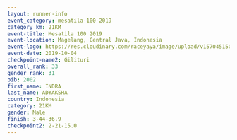 ```yaml
---
layout: runner-info 
event_category: mesatila-100-2019 
category_km: 21KM 
event-title: Mesatila 100 2019 
event-location: Magelang, Central Java, Indonesia 
event-logo: https://res.cloudinary.com/raceyaya/image/upload/v1570451507/logo/mesastila100_jin7bl.jpg 
event-date: 2019-10-04 
checkpoint-name2: Gilituri 
overall_rank: 33
gender_rank: 31
bib: 2002
first_name: INDRA
last_name: ADYAKSHA
country: Indonesia
category: 21KM
gender: Male
finish: 3-44-36.9
checkpoint2: 2-21-15.0
---
```

